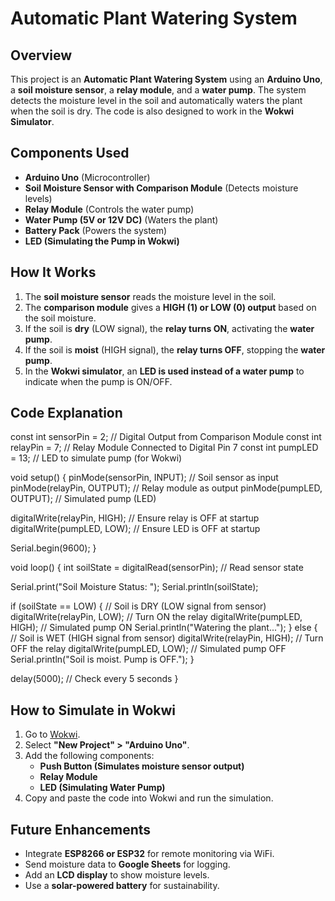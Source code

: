 # Automatic Plant Watering System

## Overview
This project is an **Automatic Plant Watering System** using an **Arduino Uno**, a **soil moisture sensor**, a **relay module**, and a **water pump**. The system detects the moisture level in the soil and automatically waters the plant when the soil is dry. The code is also designed to work in the **Wokwi Simulator**.

## Components Used
- **Arduino Uno** (Microcontroller)
- **Soil Moisture Sensor with Comparison Module** (Detects moisture levels)
- **Relay Module** (Controls the water pump)
- **Water Pump (5V or 12V DC)** (Waters the plant)
- **Battery Pack** (Powers the system)
- **LED (Simulating the Pump in Wokwi)**

## How It Works
1. The **soil moisture sensor** reads the moisture level in the soil.
2. The **comparison module** gives a **HIGH (1) or LOW (0) output** based on the soil moisture.
3. If the soil is **dry** (LOW signal), the **relay turns ON**, activating the **water pump**.
4. If the soil is **moist** (HIGH signal), the **relay turns OFF**, stopping the **water pump**.
5. In the **Wokwi simulator**, an **LED is used instead of a water pump** to indicate when the pump is ON/OFF.

## Code Explanation

const int sensorPin = 2;  // Digital Output from Comparison Module
const int relayPin = 7;   // Relay Module Connected to Digital Pin 7
const int pumpLED = 13;   // LED to simulate pump (for Wokwi)

void setup() {
  pinMode(sensorPin, INPUT);  // Soil sensor as input
  pinMode(relayPin, OUTPUT);  // Relay module as output
  pinMode(pumpLED, OUTPUT);   // Simulated pump (LED)
  
  digitalWrite(relayPin, HIGH); // Ensure relay is OFF at startup
  digitalWrite(pumpLED, LOW);   // Ensure LED is OFF at startup
  
  Serial.begin(9600);
}

void loop() {
  int soilState = digitalRead(sensorPin); // Read sensor state
  
  Serial.print("Soil Moisture Status: ");
  Serial.println(soilState);

  if (soilState == LOW) {  // Soil is DRY (LOW signal from sensor)
    digitalWrite(relayPin, LOW); // Turn ON the relay
    digitalWrite(pumpLED, HIGH); // Simulated pump ON
    Serial.println("Watering the plant...");
  } else {  // Soil is WET (HIGH signal from sensor)
    digitalWrite(relayPin, HIGH); // Turn OFF the relay
    digitalWrite(pumpLED, LOW);   // Simulated pump OFF
    Serial.println("Soil is moist. Pump is OFF.");
  }

  delay(5000); // Check every 5 seconds
}


## How to Simulate in Wokwi
1. Go to [Wokwi](https://wokwi.com/).
2. Select **"New Project" > "Arduino Uno"**.
3. Add the following components:
   - **Push Button (Simulates moisture sensor output)**
   - **Relay Module**
   - **LED (Simulating Water Pump)**
4. Copy and paste the code into Wokwi and run the simulation.

## Future Enhancements
- Integrate **ESP8266 or ESP32** for remote monitoring via WiFi.
- Send moisture data to **Google Sheets** for logging.
- Add an **LCD display** to show moisture levels.
- Use a **solar-powered battery** for sustainability.



